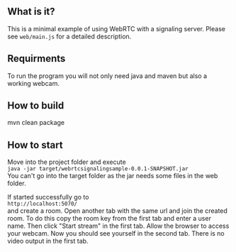 ## What is it?
This is a minimal example of using WebRTC with a signaling server. Please see `web/main.js` for a detailed description.

## Requirments
To run the program you will not only need java and maven but also a working webcam.

## How to build
mvn clean package

## How to start
Move into the project folder and execute  
`java -jar target/webrtcsignalingsample-0.0.1-SNAPSHOT.jar`  
You can't go into the target folder as the jar needs some files in the web folder.

If started successfully go to  
`http://localhost:5070/`  
and create a room. Open another tab with the same url and join the created room.
To do this copy the room key from the first tab and enter a user name.
Then click "Start stream" in the first tab. Allow the browser to access your webcam.
Now you should see yourself in the second tab. There is no video output in the first tab.